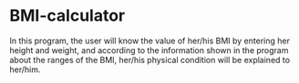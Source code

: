 # BMI-calculator
In this program, the user will know the value of her/his BMI by entering her height and weight, and according to the information shown in the program about the ranges of the BMI, her/his physical condition will be explained to her/him.
